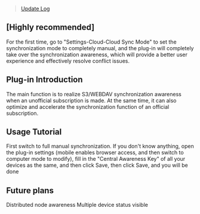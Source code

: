 > [Update Log](CHANGELOG.md)

## [Highly recommended]
For the first time, go to "Settings-Cloud-Cloud Sync Mode" to set the synchronization mode to completely manual, and the plug-in will completely take over the synchronization awareness, which will provide a better user experience and effectively resolve conflict issues.
## Plug-in Introduction 
The main function is to realize S3/WEBDAV synchronization awareness when an unofficial subscription is made. At the same time, it can also optimize and accelerate the synchronization function of an official subscription.
## Usage Tutorial
First switch to full manual synchronization. If you don't know anything, open the plug-in settings (mobile enables browser access, and then switch to computer mode to modify), fill in the "Central Awareness Key" of all your devices as the same, and then click Save, then click Save, and you will be done
## Future plans
Distributed node awareness
Multiple device status visible